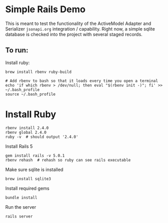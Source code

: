 # Simple Rails Demo

This is meant to test the functionality of the ActiveModel Adapter and Serializer `jsonapi.org`
integration / capability. Right now, a simple sqlite database is checked into the project with
several staged records.


## To run:

Install ruby:

```
brew install rbenv ruby-build

# Add rbenv to bash so that it loads every time you open a terminal
echo 'if which rbenv > /dev/null; then eval "$(rbenv init -)"; fi' >> ~/.bash_profile
source ~/.bash_profile
```

# Install Ruby
```
rbenv install 2.4.0
rbenv global 2.4.0
ruby -v  # should output '2.4.0'
```

Install Rails 5

```
gem install rails -v 5.0.1
rbenv rehash  # rehash so ruby can see rails executable
```

Make sure sqlite is installed
```
brew install sqlite3
```

Install required gems
```
bundle install
```

Run the server
```
rails server
```
